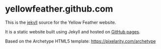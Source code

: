 yellowfeather.github.com
========================

This is the [jekyll](http://jekyllrb.com) source for the Yellow Feather website.

It is a static website built using Jekyll and hosted on [GitHub pages](https://pages.github.com).

Based on the Archetype HTML5 template: https://pixelarity.com/archetype
